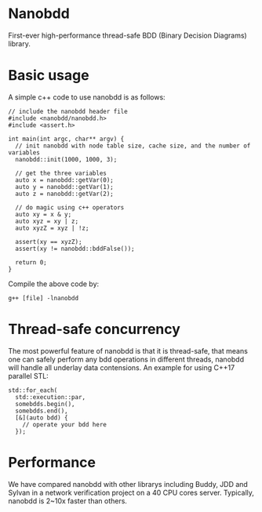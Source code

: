 # Nanobdd
First-ever high-performance thread-safe BDD (Binary Decision Diagrams) library.

# Basic usage
A simple c++ code to use nanobdd is as follows:
```
// include the nanobdd header file
#include <nanobdd/nanobdd.h>
#include <assert.h>

int main(int argc, char** argv) {
  // init nanobdd with node table size, cache size, and the number of variables
  nanobdd::init(1000, 1000, 3);

  // get the three variables
  auto x = nanobdd::getVar(0);
  auto y = nanobdd::getVar(1);
  auto z = nanobdd::getVar(2);

  // do magic using c++ operators
  auto xy = x & y;
  auto xyz = xy | z;
  auto xyzZ = xyz | !z;

  assert(xy == xyzZ);
  assert(xy != nanobdd::bddFalse());

  return 0;
}
```

Compile the above code by:
```
g++ [file] -lnanobdd
```

# Thread-safe concurrency
The most powerful feature of nanobdd is that it is thread-safe, that means one can safely perform any bdd operations in different threads, nanobdd will handle all underlay data contensions.
An example for using C++17 parallel STL:
```
std::for_each(
  std::execution::par,
  somebdds.begin(),
  somebdds.end(),
  [&](auto bdd) {
    // operate your bdd here
  });
```

# Performance
We have compared nanobdd with other librarys including Buddy, JDD and Sylvan in a network verification project on a 40 CPU cores server. Typically, nanobdd is 2~10x faster than others.